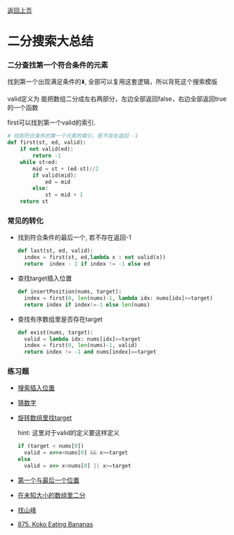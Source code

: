 [返回上页](..)

# 二分搜索大总结

### 二分查找第一个符合条件的元素

 找到第一个出现满足条件的⬇️, 全部可以复用这套逻辑，所以背死这个搜索模版

valid定义为 能把数组二分成左右两部分，左边全部返回false，右边全部返回true的一个函数

first可以找到第一个valid的索引.

```python
# 找到符合条件的第一个元素的索引，若不存在返回 -1
def first(st, ed, valid):
	if not valid(ed):
		return -1
	while st<ed:
		mid = st + (ed-st)//2
		if valid(mid):
			ed = mid
		else:
			st = mid + 1
	return st
```

### 常见的转化

- 找到符合条件的最后一个, 若不存在返回-1

  ```python
  def last(st, ed, valid):
  	index = first(st, ed,lambda x : not valid(x))
  	return  index - 1 if index != -1 else ed
  ```

- 查找target插入位置

  ```python
  def insertPosition(nums, target):
  	index = first(0, len(nums)-1, lambda idx: nums[idx]>=target)
  	return index if index!=-1 else len(nums)
  ```

- 查找有序数组里是否存在target

  ```python
  def exist(nums, target):
  	valid = lambda idx: nums[idx]>=target
  	index = first(0, len(nums)-1, valid)
  	return index != -1 and nums[index]==target
  ```

### 练习题

- [搜索插入位置](https://leetcode.com/problems/search-insert-position/submissions/)

- [猜数字](https://leetcode.com/problems/guess-number-higher-or-lower/)

- [旋转数组里找target](https://leetcode.com/problems/search-in-rotated-sorted-array/)

  hint: 这里对于valid的定义要这样定义

  ```javascript
  if (target < nums[0])
  	valid = x=>x<nums[0] && x>=target
  else
  	valid = x=> x<nums[0] || x>=target
  ```

- [第一个与最后一个位置](https://leetcode.com/problems/find-first-and-last-position-of-element-in-sorted-array/)

- [在未知大小的数组里二分](https://leetcode.com/problems/search-in-a-sorted-array-of-unknown-size/)

- [找山峰](https://leetcode.com/problems/peak-index-in-a-mountain-array/)

- [875. Koko Eating Bananas](https://leetcode.com/problems/koko-eating-bananas/)

